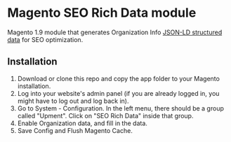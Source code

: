 # Magento SEO Rich Data module

Magento 1.9 module that generates Organization Info [JSON-LD structured data](https://developers.google.com/search/docs/guides/intro-structured-data) for SEO optimization.

## Installation

1. Download or clone this repo and copy the app folder to your Magento installation.
2. Log into your website's admin panel (if you are already logged in, you might have to log out and log back in).
3. Go to System - Configuration. In the left menu, there should be a group called "Upment". Click on "SEO Rich Data" inside that group.
4. Enable Organization data, and fill in the data.
5. Save Config and Flush Magento Cache.

